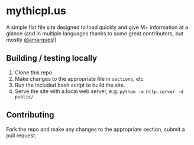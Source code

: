 # mythicpl.us
A simple flat file site designed to load quickly and give M+ information at a glance (and in multiple languages thanks to some great contributors, but mostly [@amarques](https://github.com/amarques)!) 

## Building / testing locally
1. Clone this repo.
2. Make changes to the appropriate file in `sections`, etc
3. Run the included bash script to build the site.
4. Serve the site with a local web server, e.g. `pythom -m http.server -d public/`

## Contributing
Fork the repo and make any changes to the appropriate section, submit a pull request.
